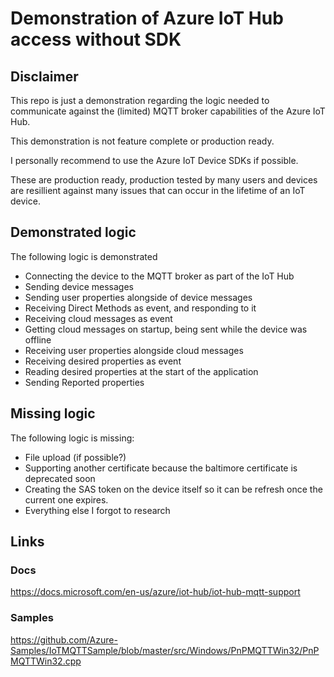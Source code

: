 ﻿# Demonstration of Azure IoT Hub access without SDK

## Disclaimer

This repo is just a demonstration regarding the logic needed to communicate against the (limited) MQTT broker capabilities of the Azure IoT Hub.

This demonstration is not feature complete or production ready.

I personally recommend to use the Azure IoT Device SDKs if possible. 

These are production ready, production tested by many users and devices are resillient against many issues that can occur in the lifetime of an IoT device.

## Demonstrated logic

The following logic is demonstrated

- Connecting the device to the MQTT broker as part of the IoT Hub
- Sending device messages
- Sending user properties alongside of device messages
- Receiving Direct Methods as event, and responding to it
- Receiving cloud messages as event
- Getting cloud messages on startup, being sent while the device was offline
- Receiving user properties alongside cloud messages
- Receiving desired properties as event
- Reading desired properties at the start of the application
- Sending Reported properties

## Missing logic

The following logic is missing:

- File upload (if possible?)
- Supporting another certificate because the baltimore certificate is deprecated soon
- Creating the SAS token on the device itself so it can be refresh once the current one expires.
- Everything else I forgot to research


## Links

### Docs

https://docs.microsoft.com/en-us/azure/iot-hub/iot-hub-mqtt-support

### Samples

https://github.com/Azure-Samples/IoTMQTTSample/blob/master/src/Windows/PnPMQTTWin32/PnPMQTTWin32.cpp